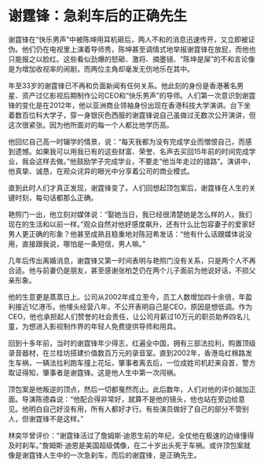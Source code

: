 # 谢霆锋：急刹车后的正确先生

谢霆锋在“快乐男声”中被陈坤用耳机砸后，两人不和的消息迅速传开，又立即被证伪。他们仍在电视里上演着导师秀，陈坤甚至调情式地举报谢霆锋在放屁，而他也只能报之以脸红。这些看似劲爆的怒砸、激将、摘墨镜、“陈坤是屎”的不和言论像是为增加收视率的闹剧，而两位主角却毫发无伤地乐在其中。 

年至33岁的谢霆锋已不再和负面新闻有任何关系。他此刻的身份是香港著名男星、资产过亿影视后期制作公司CEO和“快乐男声”的导师。人们第一次意识到谢霆锋的变化是在2012年，他以亚洲商业领袖身份出现在香港科技大学演讲。台下坐着数百位科大学子，穿一身银灰色西服的谢霆锋说自己虽做过无数次公开演讲，但这次很紧张。因为他所面对的每一个人都比他学历高。 

他回忆自己高一时辍学的情景，说：“每天我都为没有完成学业而憎恨自己，而感到遗憾。如果我可以用我已有的这些财富、荣誉、名声去买回15年前的时间完成学业，我会这样去做。”他鼓励学子完成学业，不要走“他当年走过的错路”。演讲中，他真挚、诚恳，在观众诧异的眼光中分享着公司的商业模式。 

直到此时人们才真正发现，谢霆锋变了。人们回想起顶包案后，谢霆锋在人生的关键时刻，每句话都那么正确。 

艳照门一出，他立刻对媒体说：“娶她当日，我已经很清楚她是怎么样的人，我们现在的生活和以前一样。”观众自然对他好感度飙升，还有什么比包容妻子的爱家好男人更正确的形象？他甚至成熟且稳重地对陈冠希发话：“他有什么话跟媒体说没用，直接跟我说，哪怕是一条短信，男人嘛。” 

几年后传出离婚消息，谢霆锋又第一时间表明与艳照门没有关系，只是两个人不再合适。他与前妻仍是朋友，甚至感谢张柏芝仍在两个儿子面前为他说好话，不损父亲形象。 

他的生意更是蒸蒸日上。公司从2002年成立至今，员工人数增加四十余倍，年盈利接近1亿港币。他埋头经营八年，不公开表明自己是CEO，原因是想低调。作为CEO，他也承担起人们赞誉的社会责任，让公司月薪过10万元的职员助养四名儿童，为想进入影视制作界的年轻人免费提供导师和用具。 

回到十多年前，当时的谢霆锋年少得志，红遍全中国，拥有三部法拉利，购置顶级录音器材，在兰桂坊搭建价值数百万元的录音室。直到2002年，香港岛红棉路发生车祸，一辆法拉利跑车撞上花坛，肇事者离去后，一位成姓司机赶来自首，警方取证得知，肇事者是谢霆锋。这是他人生中第一次闯祸。 

顶包案是他叛逆的顶点，然后一切都戛然而止。此后数年，人们对他的评价越加正面。导演陈德森说：“他配合得非常好，就算不是他的镜头，他也站在旁边给意见。他明白自己好没有用，所有人都好才行。有些演员做好了自己的部分不管别人，但谢霆锋不是这样。” 

林奕华曾评价：“谢霆锋活过了詹姆斯·迪恩生前的年纪，全仗他在极速的边缘懂得及时刹车。”詹姆斯·迪恩是美国超级偶像，在二十岁出头死于车祸。或许顶包案就像是谢霆锋人生中的一次急刹车，而后的谢霆锋，是正确先生。